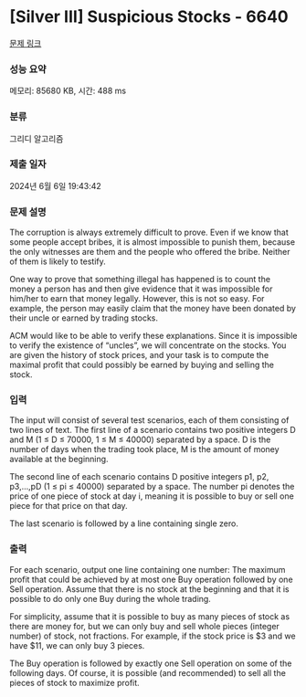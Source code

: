 # [Silver III] Suspicious Stocks - 6640 

[문제 링크](https://www.acmicpc.net/problem/6640) 

### 성능 요약

메모리: 85680 KB, 시간: 488 ms

### 분류

그리디 알고리즘

### 제출 일자

2024년 6월 6일 19:43:42

### 문제 설명

<p>The corruption is always extremely difficult to prove. Even if we know that some people accept bribes, it is almost impossible to punish them, because the only witnesses are them and the people who offered the bribe. Neither of them is likely to testify.</p>

<p>One way to prove that something illegal has happened is to count the money a person has and then give evidence that it was impossible for him/her to earn that money legally. However, this is not so easy. For example, the person may easily claim that the money have been donated by their uncle or earned by trading stocks.</p>

<p>ACM would like to be able to verify these explanations. Since it is impossible to verify the existence of “uncles”, we will concentrate on the stocks. You are given the history of stock prices, and your task is to compute the maximal profit that could possibly be earned by buying and selling the stock.</p>

### 입력 

 <p>The input will consist of several test scenarios, each of them consisting of two lines of text. The first line of a scenario contains two positive integers D and M (1 ≤ D ≤ 70000, 1 ≤ M ≤ 40000) separated by a space. D is the number of days when the trading took place, M is the amount of money available at the beginning.</p>

<p>The second line of each scenario contains D positive integers p1, p2, p3,...,pD (1 ≤ pi ≤ 40000) separated by a space. The number pi denotes the price of one piece of stock at day i, meaning it is possible to buy or sell one piece for that price on that day.</p>

<p>The last scenario is followed by a line containing single zero.</p>

### 출력 

 <p>For each scenario, output one line containing one number: The maximum profit that could be achieved by at most one Buy operation followed by one Sell operation. Assume that there is no stock at the beginning and that it is possible to do only one Buy during the whole trading.</p>

<p>For simplicity, assume that it is possible to buy as many pieces of stock as there are money for, but we can only buy and sell whole pieces (integer number) of stock, not fractions. For example, if the stock price is <span>$</span>3 and we have <span>$</span>11, we can only buy 3 pieces.</p>

<p>The Buy operation is followed by exactly one Sell operation on some of the following days. Of course, it is possible (and recommended) to sell all the pieces of stock to maximize profit.</p>

